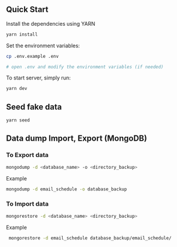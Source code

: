 ## Quick Start 

Install the dependencies using YARN

```bash
yarn install
```

Set the environment variables:

```bash
cp .env.example .env

# open .env and modify the environment variables (if needed)
```

To start server, simply run:

```bash
yarn dev
```

## Seed fake data

```bash
yarn seed
```

## Data dump Import, Export (MongoDB)

### To Export data

```bash
mongodump -d <database_name> -o <directory_backup>
```

Example

```bash
mongodump -d email_schedule -o database_backup
```

### To Import data

```bash
mongorestore -d <database_name> <directory_backup>
```

Example

```bash
 mongorestore -d email_schedule database_backup/email_schedule/
```
